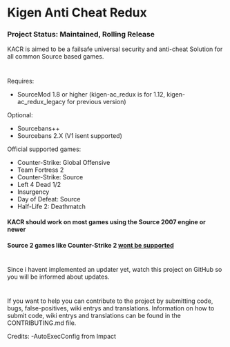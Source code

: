 # Kigen Anti Cheat Redux
### Project Status: Maintained, Rolling Release

KACR is aimed to be a failsafe universal security and anti-cheat Solution for all common Source based games.  
#
Requires:
- SourceMod 1.8 or higher (kigen-ac_redux is for 1.12, kigen-ac_redux_legacy for previous version)

Optional:
- Sourcebans++
- Sourcebans 2.X (V1 isent supported)

Official supported games:
- Counter-Strike: Global Offensive
- Team Fortress 2
- Counter-Strike: Source
- Left 4 Dead 1/2
- Insurgency
- Day of Defeat: Source
- Half-Life 2: Deathmatch
#### KACR should work on most games using the Source 2007 engine or newer
#### Source 2 games like Counter-Strike 2 [wont be supported](https://wiki.alliedmods.net/Introduction_to_SourceMod_Plugins#Will_SourceMod_support_Source_2.3F_Will_plugins_for_existing_games_continue_to_work_if_they_are_ported.3F)
#
Since i havent implemented an updater yet, watch this project on GitHub so you will be informed about updates. 
#
If you want to help you can contribute to the project by submitting code, bugs, false-positives, wiki entrys and translations.
Information on how to submit code, wiki entrys and translations can be found in the CONTRIBUTING.md file.

Credits:
-AutoExecConfig from Impact
